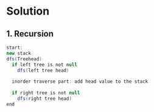 # Solution
## 1. Recursion
```java
start:
new stack
dfs(Treehead)
  if left tree is not null
    dfs(left tree head)
    
  inorder traverse part: add head value to the stack
    
  if right tree is not null
    dfs(right tree head)
end
```
